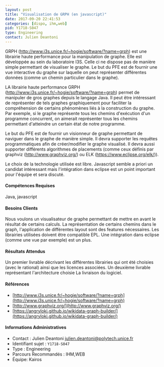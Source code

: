 ```yaml
---
layout: post
title: "Visualisation de GRPH (en javascript)"
date: 2017-09-20 22:41:53
categories: [dispo, ihm,web]
pid: Y1718-S047
type: Engineering
contact: Julien Deantoni
---
```

       
GRPH (http://www.i3s.unice.fr/~hogie/software/?name=grph) est une librairie haute performance pour la manipulation de graphe. Elle est développée au sein du laboratoire I3S. Celle ci ne dispose pas de manière simple permettant de visualiser le graphe. Le but du PFE est de fournir une vue interactive du graphe sur laquelle on peut représenter différentes données (comme un chemin particulier dans le graphe). 

LA librairie haute performance GRPH (http://www.i3s.unice.fr/~hogie/software/?name=grph) permet de manipuler de gros graphes depuis le langage Java. Il peut être intéressant de représenter de tels graphes graphiquement pour faciliter la compréhension de certains phénomènes liés à la construction du graphe. Par exemple, si le graphe représente tous les chemins d'exécution d'un programme concurrent, on aimerait représenter tous les chemins permettant d'atteindre un certain état de notre programme. 

Le but du PFE est de fournir un visionneur de graphe permettant de naviguer dans le graphe de manière simple. Il devra supporter les requêtes programmatiques afin de créer/modifier le graphe visualisé. Il devra aussi supporter différents algorithmes de placements (comme ceux définis par graphviz (http://www.graphviz.org/) ou ELK (https://www.eclipse.org/elk/)).

 Le choix de la technologie utilisée est libre. Javascript semble a priori un candidat intéressant mais l'intégration dans eclipse est un point important pour l'équipe et sera discuté.

#### Compétences Requises
Java, javascript



     

#### Besoins Clients
Nous voulons un visualisateur de graphe permettant de mettre en avant le résultat de certains calculs. La représentation de certains chemins dans le graph, l'application de différentes layout sont des features nécessaires. Les librairies utilisées doivent être compatible EPL. Une intégration dans eclipse (comme une vue par exemple) est un plus. 

#### Résultats Attendus
Un premier livrable décrivant les différentes librairies qui ont été choisies (avec le rational) ainsi que les licences associées.
Un deuxième livrable représentant l'architecture choisie 
La livraison du logiciel.

#### Références

  * [http://www.i3s.unice.fr/~hogie/software/?name=grph](http://www.i3s.unice.fr/~hogie/software/?name=grph)
  * [http://www.graphviz.org/](http://www.graphviz.org/)
  * [https://angryloki.github.io/wikidata-graph-builder/](https://angryloki.github.io/wikidata-graph-builder/)

#### Informations Administratives
  * Contact : Julien Deantoni <julien.deantoni@polytech.unice.fr>
  * Identifiant sujet : `Y1718-S047`
  * Type : Engineering
  * Parcours Recommandés : IHM,WEB
  * Équipe: Kairos

     